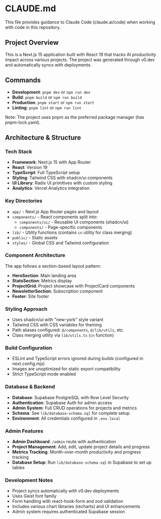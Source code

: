 # CLAUDE.md

This file provides guidance to Claude Code (claude.ai/code) when working with code in this repository.

## Project Overview

This is a Next.js 15 application built with React 19 that tracks AI productivity impact across various projects. The project was generated through v0.dev and automatically syncs with deployments.

## Commands

- **Development**: `pnpm dev` or `npm run dev`
- **Build**: `pnpm build` or `npm run build`
- **Production**: `pnpm start` or `npm run start`
- **Linting**: `pnpm lint` or `npm run lint`

Note: The project uses pnpm as the preferred package manager (has pnpm-lock.yaml).

## Architecture & Structure

### Tech Stack
- **Framework**: Next.js 15 with App Router
- **React**: Version 19
- **TypeScript**: Full TypeScript setup
- **Styling**: Tailwind CSS with shadcn/ui components
- **UI Library**: Radix UI primitives with custom styling
- **Analytics**: Vercel Analytics integration

### Key Directories
- `app/` - Next.js App Router pages and layout
- `components/` - React components split into:
  - `components/ui/` - Reusable UI components (shadcn/ui)
  - `components/` - Page-specific components
- `lib/` - Utility functions (contains `cn` utility for class merging)
- `public/` - Static assets
- `styles/` - Global CSS and Tailwind configuration

### Component Architecture
The app follows a section-based layout pattern:
- **HeroSection**: Main landing area
- **StatsSection**: Metrics display
- **ProjectGrid**: Project showcase with ProjectCard components
- **NewsletterSection**: Subscription component
- **Footer**: Site footer

### Styling Approach
- Uses shadcn/ui with "new-york" style variant
- Tailwind CSS with CSS variables for theming
- Path aliases configured: `@/components`, `@/lib/utils`, etc.
- Class merging utility via `lib/utils.ts` (`cn` function)

### Build Configuration
- ESLint and TypeScript errors ignored during builds (configured in next.config.mjs)
- Images are unoptimized for static export compatibility
- Strict TypeScript mode enabled

### Database & Backend
- **Database**: Supabase PostgreSQL with Row Level Security
- **Authentication**: Supabase Auth for admin access
- **Admin System**: Full CRUD operations for projects and metrics
- **Schema**: See `lib/database-schema.sql` for complete setup
- **Environment**: All credentials configured in `.env.local`

### Admin Features
- **Admin Dashboard**: `/admin` route with authentication
- **Project Management**: Add, edit, update project details and progress
- **Metrics Tracking**: Month-over-month productivity and progress tracking
- **Database Setup**: Run `lib/database-schema.sql` in Supabase to set up tables

### Development Notes
- Project syncs automatically with v0.dev deployments
- Uses Geist font family
- Form handling with react-hook-form and zod validation
- Includes various chart libraries (recharts) and UI enhancements
- Admin system requires authenticated Supabase session